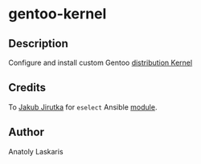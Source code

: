 # gentoo-kernel

## Description
Configure and install custom Gentoo
[distribution Kernel](https://wiki.gentoo.org/wiki/Project:Distribution_Kernel)

## Credits
To [Jakub Jirutka](https://github.com/jirutka) for `eselect` Ansible
[module](https://github.com/gentoo-ansible/role-base/blob/master/library/eselect]).

## Author
Anatoly Laskaris
